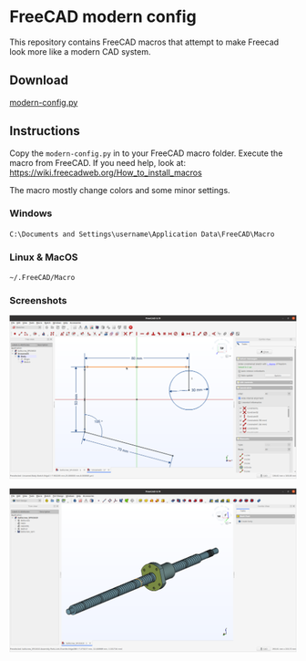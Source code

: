 # FreeCAD modern config
This repository contains FreeCAD macros that attempt to make Freecad look more like a modern CAD system.

## Download

[modern-config.py](https://raw.githubusercontent.com/dulouie/FreeCAD-modern-config/master/modern-config.py)

## Instructions
Copy the `modern-config.py` in to your FreeCAD macro folder.
Execute the macro from FreeCAD. If you need help, look at: https://wiki.freecadweb.org/How_to_install_macros

The macro mostly change colors and some minor settings.

### Windows
`C:\Documents and Settings\username\Application Data\FreeCAD\Macro`

### Linux & MacOS
`~/.FreeCAD/Macro` 

### Screenshots

![freecad-modern.png](/pictures/modern-config-1.png)

![freecad-modern.png](/pictures/modern-config-2.png)
